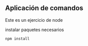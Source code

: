 ## Aplicación de comandos

Este es un ejercicio de node

instalar paquetes necesarios

```
npm install
```
